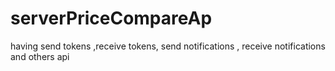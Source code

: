 # serverPriceCompareAp
having send tokens ,receive tokens, send notifications , receive notifications and others api
